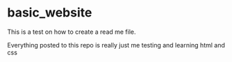 # basic_website

This is a test on how to create a read me file. 

Everything posted to this repo is really just me testing and learning html and css
